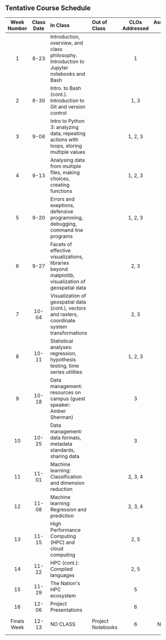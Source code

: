 ## Tentative Course Schedule

| __Week Number__ | __Class Date__ | __In Class__ | __Out of Class__ | __CLOs Addressed__ | __Assessments Due__ |
| :-------------: | :------------: | :----------- | :--------------- | :----------------: | :-----------------: |
| 1               | 8-23 | Introduction, overview, and class philosophy. Introduction to Jupyter notebooks and Bash | | 1 |
| 2               | 8-30 | Intro. to Bash (cont.). Introduction to Git and version control | | 1, 3 | |
| 3               | 9-06 | Intro to Python 3: analyzing data, repeating actions with loops, storing multiple values | | 1, 2, 3 | |
| 4               | 9-13 | Analysing data from multiple files, making choices, creating functions| | 1, 2, 3 | |
| 5               | 9-20 | Errors and exeptions, defensive programming, debugging, command line programs | | 1, 2, 3 | |
| 6               | 9-27 | Facets of effective visualizations, libraries beyond matplotlib, visualization of geospatial data | | 2, 3 | |
| 7               | 10-04 | Visualization of geospatial data (cont.), vectors and rasters, coordinate system transformations | | 2, 3 | |
| 8               | 10-11 | Statistical analyses: regression, hypothesis testing, time series utilities | | 1, 2, 3 | |
| 9               | 10-18 | Data management: resources on campus (guest speaker: Amber Sherman) | | 3 | |
| 10              | 10-25 | Data management: data formats, metadata standards, sharing data | | 3 | |
| 11              | 11-01 | Machine learning: Classification and dimension reduction | | 2, 3, 4 | |
| 12              | 11-08 | Machine learning: Regression and prediction | | 2, 3, 4| |
| 13              | 11-15 | High Performance Computing (HPC) and cloud computing | | 2, 5| |
| 14              | 11-22 | HPC (cont.): Compiled languages | | 2, 5 | |
| 15              | 11-29 | The Nation's HPC ecosystem | | 5 | |
| 16              | 12-06 | Project Presentations | | 6 | |
| Finals Week     | 12-13 | NO CLASS | Project Notebooks | 6 | Project Notebooks Due |


